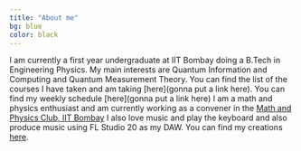 ```yaml
---
title: "About me"
bg: blue
color: black
---
```


I am currently a first year undergraduate at IIT Bombay doing a B.Tech in Engineering Physics.
My main interests are Quantum Information and Computing and Quantum Measurement Theory.
You can find the list of the courses I have taken and am taking [here](gonna put a  link here). You can find my weekly schedule [here](gonna put a link here)
I am a math and physics enthusiast and am currently working as a convener in the [Math and Physics Club, IIT Bombay](http://mnp-club.github.io/)
I also love music and play the keyboard and also produce music using FL Studio 20 as my DAW. You can find my creations [here](https://soundcloud.com/dfr-music).
